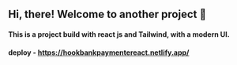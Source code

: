 ## Hi, there! Welcome to another project :wave:

#### This is a project build with react js and Tailwind, with a modern UI.

#### deploy - https://hookbankpaymentereact.netlify.app/
